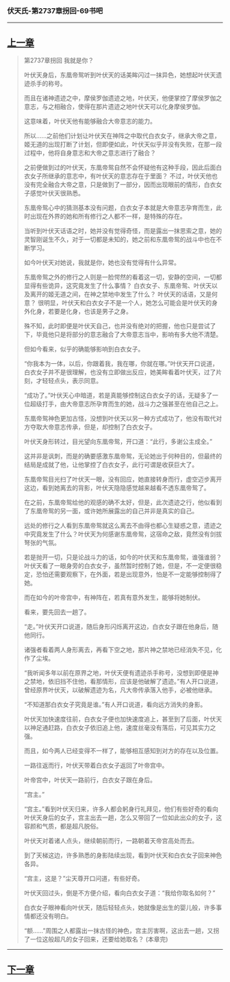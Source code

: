 ### 伏天氏-第2737章拐回-69书吧

--------
[上一章](./d560867b538c1932b7047fdf18050b41.md)
--------


>
>
>
>第2737章拐回
>我就是你？
>
>叶伏天身后，东凰帝鸳听到叶伏天的话美眸闪过一抹异色，她想起叶伏天遗迹杀手的称号。
>
>而且在诸神遗迹之中，摩侯罗伽遗迹之地，叶伏天，他便掌控了摩侯罗伽之意志，与之相融合，使得在那片遗迹之地叶伏天可以化身摩侯罗伽。
>
>这意味着，叶伏天他有能够融合大帝意志的能力。
>
>所以……之前他们计划让叶伏天在神阵之中取代白衣女子，继承大帝之意，姬无道的出现打断了计划，但即便如此，叶伏天似乎并没有失败，在那一段过程中，他将自身意志和大帝之意志进行了融合？
>
>之前便做到过的叶伏天，东凰帝鸳自然不会怀疑他有这种手段，因此后面白衣女子所继承的意志中，有叶伏天的意志存在于里面？
>不过，叶伏天他也没有完全融合大帝之意，只是做到了一部分，因而出现眼前的情形，白衣女子感觉叶伏天很熟悉。
>
>东凰帝鸳心中的猜测基本没有问题，白衣女子本就是大帝意志孕育而生，此时出现在外界的她和所有修行之人都不一样，是特殊的存在。
>
>当听到叶伏天话语之时，她并没有觉得奇怪，而是露出一抹思索之意，她的灵智刚诞生不久，对于一切都是未知的，她之前和东凰帝鸳的战斗中也在不断学习。
>
>如今叶伏天对她说，我就是你，她也没有觉得有什么异常。
>
>东凰帝鸳之外的修行之人则是一脸愕然的看着这一切，安静的空间，一切都显得有些诡异，这究竟发生了什么事情？
>白衣女子、东凰帝鸳、叶伏天以及离开的姬无道之间，在神之禁地中发生了什么？
>叶伏天的话语，又是何意？
>很明显，叶伏天和白衣女子不是一个人，她怎么可能会是叶伏天的身外化身，若要是化身，也该是男子之身。
>
>殊不知，此时即便是叶伏天自己，也并没有绝对的把握，他也只是尝试了下，毕竟他只是将部分的意志融合了大帝意志当中，影响有多大他不清楚。
>
>但如今看来，似乎的确能够影响到白衣女子。
>
>“你我本为一体，以后，你跟着我，我在哪，你就在哪。”叶伏天开口说道，白衣女子并不是很理解，也没有立即做出反应，她美眸看着叶伏天，过了片刻，才轻轻点头，表示同意。
>
>“成功了。”叶伏天心中暗道，若是真能够控制这白衣女子的话，无疑多了一位超级打手，由大帝意志所孕育而生的她，战斗力之强甚至在他自己之上。
>
>东凰帝鸳神色更加古怪，没想到叶伏天以另一种方式成功了，他没有取代对方夺取大帝意志传承，但是，却控制了白衣女子。
>
>叶伏天身形转过，目光望向东凰帝鸳，开口道：“此行，多谢公主成全。”
>
>这并非是讽刺，而是的确要感激东凰帝鸳，无论她出于何种目的，但最终的结局是成就了他，让他掌控了白衣女子，此行可谓是收获巨大了。
>
>东凰帝鸳目光扫了叶伏天一眼，没有回应，她直接转身而行，虚空迈步离开这边，看到她离去的背影，叶伏天隐隐感觉越来越看不透东凰帝鸳了。
>
>在之前，东凰帝鸳给他的观感的确不太好，但是，此次遗迹之行，他似看到了东凰帝鸳的另一面，或许她所展露出的自己并非是真实的自己。
>
>远处的修行之人看到东凰帝鸳就这么离去不由得也都心生疑惑之意，遗迹之中究竟发生了什么？叶伏天为何感谢东凰帝鸳，这宿命之敌，竟然没有剑拔弩张的气氛。
>
>若是抛开一切，只是论战斗力的话，如今的叶伏天和东凰帝鸳，谁强谁弱？
>叶伏天看了一眼身旁的白衣女子，虽然暂时控制了她，但是，不一定便很稳定，恐怕还需要观察下，在外面，若是出现意外，怕是不一定能够控制得了她。
>
>而在如今的叶帝宫中，有神阵在，若真有意外发生，能够将她制伏。
>
>看来，要先回去一趟了。
>
>“走。”叶伏天开口说道，随后身形闪烁离开这边，白衣女子跟在他身后，随他同行。
>
>诸强者看着两人身形离去，再看下空之地，那片神之禁地已经消失不见，化作了尘埃。
>
>“我听闻多年以前在原界之地，叶伏天便有遗迹杀手称号，没想到即便是神之禁地，依旧挡不住他，看那情形，应该是他破解了遗迹。”有人开口说道，曾经原界叶伏天，以破解遗迹为名，凡大帝传承落入他手，必被他继承。
>
>“不知道那白衣女子究竟是谁。”有人开口说道，看向远方消失的身影。
>
>叶伏天加快速度往前，白衣女子便也加快速度追上，甚至到了后面，叶伏天以神足通赶路，白衣女子依旧追上他，速度丝毫没有落后，可见其实力之强。
>
>而且，如今两人已经变得不一样了，能够相互感知到对方的存在以及位置。
>
>一路往返而行，叶伏天带着白衣女子返回了叶帝宫中。
>
>叶帝宫中，叶伏天一路前行，白衣女子跟在身后。
>
>“宫主。”
>
>“宫主。”看到叶伏天归来，许多人都会躬身行礼拜见，他们有些好奇的看向叶伏天身后的女子，宫主出去一趟，怎么又带回了一位如此出众的女子，这容颜和气质，都是超凡脱俗。
>
>叶伏天对着诸人点头，继续朝前而行，一路朝着天帝宫高处而去。
>
>到了天梯这边，许多熟悉的身影陆续出现，看到叶伏天和白衣女子回来神色各异。
>
>“宫主，这是？”尘天尊开口问道，有些好奇。
>
>叶伏天回过头，倒是不方便介绍，看向白衣女子道：“我给你取名如何？”
>
>白衣女子眼神看向叶伏天，随后轻轻点头，她就像是出生的婴儿般，许多事情都还没有明白。
>
>“额……”周围之人都露出一抹古怪的神色，宫主厉害啊，这出去一趟，又拐了一位这般超凡的女子回来，还要给她取名？
>(本章完)
>
>

--------
[下一章](./974a81ab405a4cf2a3bf604fd5af832f.md)
--------
